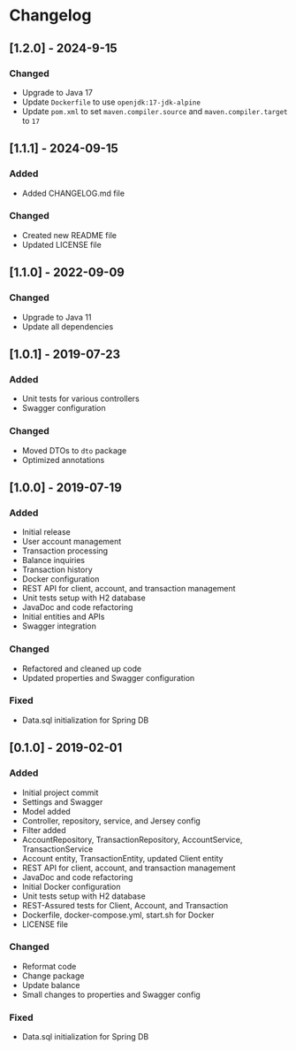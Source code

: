 # Changelog

## [1.2.0] - 2024-9-15
### Changed
- Upgrade to Java 17
- Update `Dockerfile` to use `openjdk:17-jdk-alpine`
- Update `pom.xml` to set `maven.compiler.source` and `maven.compiler.target` to `17`

## [1.1.1] - 2024-09-15
### Added
- Added CHANGELOG.md file

### Changed
- Created new README file
- Updated LICENSE file

## [1.1.0] - 2022-09-09
### Changed
- Upgrade to Java 11
- Update all dependencies

## [1.0.1] - 2019-07-23
### Added
- Unit tests for various controllers
- Swagger configuration

### Changed
- Moved DTOs to `dto` package
- Optimized annotations

## [1.0.0] - 2019-07-19
### Added
- Initial release
- User account management
- Transaction processing
- Balance inquiries
- Transaction history
- Docker configuration
- REST API for client, account, and transaction management
- Unit tests setup with H2 database
- JavaDoc and code refactoring
- Initial entities and APIs
- Swagger integration

### Changed
- Refactored and cleaned up code
- Updated properties and Swagger configuration

### Fixed
- Data.sql initialization for Spring DB

## [0.1.0] - 2019-02-01
### Added
- Initial project commit
- Settings and Swagger
- Model added
- Controller, repository, service, and Jersey config
- Filter added
- AccountRepository, TransactionRepository, AccountService, TransactionService
- Account entity, TransactionEntity, updated Client entity
- REST API for client, account, and transaction management
- JavaDoc and code refactoring
- Initial Docker configuration
- Unit tests setup with H2 database
- REST-Assured tests for Client, Account, and Transaction
- Dockerfile, docker-compose.yml, start.sh for Docker
- LICENSE file

### Changed
- Reformat code
- Change package
- Update balance
- Small changes to properties and Swagger config

### Fixed
- Data.sql initialization for Spring DB